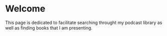 # Welcome

This page is dedicated to facilitate searching throught my podcast library as well as finding books that I am presenting.
